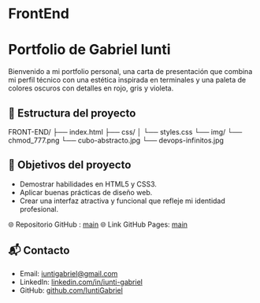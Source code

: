 # FrontEnd

# Portfolio de Gabriel Iunti

Bienvenido a mi portfolio personal, una carta de presentación que combina mi perfil técnico con una estética inspirada en terminales y una paleta de colores oscuros con detalles en rojo, gris y violeta.


## 📄 Estructura del proyecto

FRONT-END/
├── index.html
├── css/
│   └── styles.css
└── img/
    └── chmod_777.png
    └── cubo-abstracto.jpg
    └── devops-infinitos.jpg


## 🎯 Objetivos del proyecto

- Demostrar habilidades en HTML5 y CSS3.
- Aplicar buenas prácticas de diseño web.
- Crear una interfaz atractiva y funcional que refleje mi identidad profesional.

🌐 Repositorio GitHub : [main](https://github.com/IuntiGabriel/front-end)
🌐 Link GitHub Pages: [main](https://iuntigabriel.github.io/front-end/)



## 📬 Contacto

- Email: [iuntigabriel@gmail.com](mailto:iuntigabriel@gmail.com)
- LinkedIn: [linkedin.com/in/iunti-gabriel](https://linkedin.com/in/iunti-gabriel)
- GitHub: [github.com/IuntiGabriel](https://github.com/IuntiGabriel)
